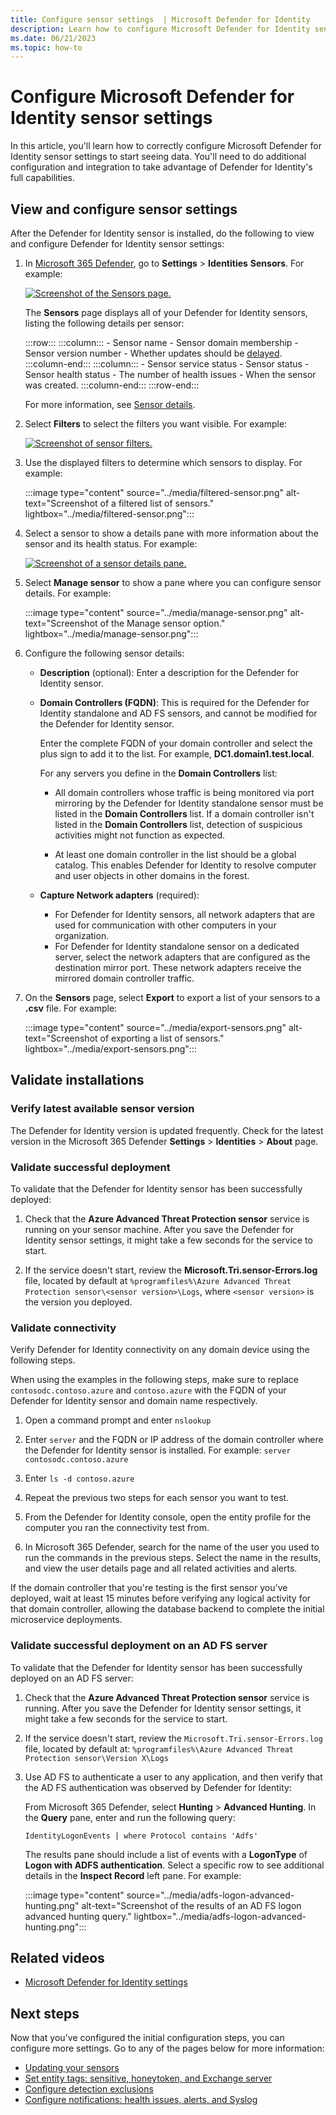 ```yaml
---
title: Configure sensor settings  | Microsoft Defender for Identity
description: Learn how to configure Microsoft Defender for Identity sensor settings 
ms.date: 06/21/2023
ms.topic: how-to
---
```


# Configure Microsoft Defender for Identity sensor settings

In this article, you'll learn how to correctly configure Microsoft Defender for Identity sensor settings to start seeing data. You'll need to do additional configuration and integration to take advantage of Defender for Identity's full capabilities.

## View and configure sensor settings

After the Defender for Identity sensor is installed, do the following to view and configure Defender for Identity sensor settings:

1. In [Microsoft 365 Defender](https://security.microsoft.com), go to **Settings** > **Identities** **Sensors**. For example:

   [![Screenshot of the Sensors page.](../media/sensor-page.png)](../media/sensor-page.png#lightbox)

   The **Sensors** page displays all of your Defender for Identity sensors, listing the following details per sensor:

   :::row:::
       :::column:::
          - Sensor name
          - Sensor domain membership
          - Sensor version number
          - Whether updates should be [delayed](../sensor-settings.md#delayed-sensor-update).        
       :::column-end:::
       :::column:::
          - Sensor service status
          - Sensor status
          - Sensor health status
          - The number of health issues
          - When the sensor was created. 
       :::column-end:::
   :::row-end:::

   For more information, see [Sensor details](../sensor-settings.md#sensor-details).

1. Select **Filters** to select the filters you want visible. For example:

   [![Screenshot of sensor filters.](../media/sensor-filters.png)](../media/sensor-filters.png#lightbox)

1. Use the displayed filters to determine which sensors to display. For example:

   :::image type="content" source="../media/filtered-sensor.png" alt-text="Screenshot of a filtered list of sensors." lightbox="../media/filtered-sensor.png":::

1. Select a sensor to show a details pane with more information about the sensor and its health status. For example:

   [![Screenshot of a sensor details pane.](../media/sensor-details.png)](../media/sensor-details.png#lightbox)

1. Select **Manage sensor** to show a pane where you can configure sensor details. For example:

   :::image type="content" source="../media/manage-sensor.png" alt-text="Screenshot of the Manage sensor option." lightbox="../media/manage-sensor.png":::

1. Configure the following sensor details:

   - **Description** (optional): Enter a description for the Defender for Identity sensor.

   - **Domain Controllers (FQDN)**: This is required for the Defender for Identity standalone and AD FS sensors, and cannot be modified for the Defender for Identity sensor.
   
      Enter the complete FQDN of your domain controller and select the plus sign to add it to the list. For example,  **DC1.domain1.test.local**.

      For any servers you define in the **Domain Controllers** list:

      - All domain controllers whose traffic is being monitored via port mirroring by the Defender for Identity standalone sensor must be listed in the **Domain Controllers** list. If a domain controller isn't listed in the **Domain Controllers** list, detection of suspicious activities might not function as expected.

      - At least one domain controller in the list should be a global catalog. This enables Defender for Identity to resolve computer and user objects in other domains in the forest.

   - **Capture Network adapters** (required):

      - For Defender for Identity sensors, all network adapters that are used for communication with other computers in your organization.
      - For Defender for Identity standalone sensor on a dedicated server, select the network adapters that are configured as the destination mirror port. These network adapters receive the mirrored domain controller traffic.

1. On the **Sensors** page, select **Export** to export a list of your sensors to a **.csv** file. For example:

   :::image type="content" source="../media/export-sensors.png" alt-text="Screenshot of exporting a list of sensors." lightbox="../media/export-sensors.png":::

## Validate installations

### Verify latest available sensor version

The Defender for Identity version is updated frequently. Check for the latest version in the Microsoft 365 Defender **Settings** > **Identities** > **About** page.

### Validate successful deployment

To validate that the Defender for Identity sensor has been successfully deployed:

1. Check that the **Azure Advanced Threat Protection sensor** service is running on your sensor machine. After you save the Defender for Identity sensor settings, it might take a few seconds for the service to start.

1. If the service doesn't start, review the **Microsoft.Tri.sensor-Errors.log** file, located by default at `%programfiles%\Azure Advanced Threat Protection sensor\<sensor version>\Logs`, where `<sensor version>` is the version you deployed.

### Validate connectivity

Verify Defender for Identity connectivity on any domain device using the following steps.

When using the examples in the following steps, make sure to replace `contosodc.contoso.azure` and `contoso.azure` with the FQDN of your Defender for Identity sensor and domain name respectively.

1. Open a command prompt and enter `nslookup`

1. Enter `server` and the FQDN or IP address of the domain controller where the Defender for Identity sensor is installed. For example:  `server contosodc.contoso.azure`

1. Enter `ls -d contoso.azure`
   
1. Repeat the previous two steps for each sensor you want to test.

1. From the Defender for Identity console, open the entity profile for the computer you ran the connectivity test from.

1. In Microsoft 365 Defender, search for the name of the user you used to run the commands in the previous steps. Select the name in the results, and view the user details page and all related activities and alerts.

If the domain controller that you're testing is the first sensor you've deployed, wait at least 15 minutes before verifying any logical activity for that domain controller, allowing the database backend to complete the initial microservice deployments.

### Validate successful deployment on an AD FS server

To validate that the Defender for Identity sensor has been successfully deployed on an AD FS server:

1. Check that the **Azure Advanced Threat Protection sensor** service is running. After you save the Defender for Identity sensor settings, it might take a few seconds for the service to start.

1. If the service doesn't start, review the `Microsoft.Tri.sensor-Errors.log` file, located by default at: `%programfiles%\Azure Advanced Threat Protection sensor\Version X\Logs`

1. Use AD FS to authenticate a user to any application, and then verify that the AD FS authentication was observed by Defender for Identity:

   From Microsoft 365 Defender, select **Hunting** > **Advanced Hunting**. In the **Query** pane, enter and run the following query:

   ```query
   IdentityLogonEvents | where Protocol contains 'Adfs'
   ```

   The results pane should include a list of events with a **LogonType** of **Logon with ADFS authentication**. Select a specific row to see additional details in the **Inspect Record** left pane. For example:

   :::image type="content" source="../media/adfs-logon-advanced-hunting.png" alt-text="Screenshot of the results of an AD FS logon advanced hunting query." lightbox="../media/adfs-logon-advanced-hunting.png":::


## Related videos

- [Microsoft Defender for Identity settings](https://www.microsoft.com/videoplayer/embed/RWFVEX)

## Next steps

Now that you've configured the initial configuration steps, you can configure more settings. Go to any of the pages below for more information:

- [Updating your sensors](../sensor-settings.md#updating-your-sensors)
- [Set entity tags: sensitive, honeytoken, and Exchange server](../entity-tags.md)
- [Configure detection exclusions](../exclusions.md)
- [Configure notifications: health issues, alerts, and Syslog](../notifications.md)
